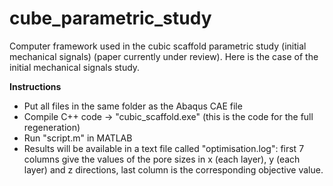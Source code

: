 # cube_parametric_study
Computer framework used in the cubic scaffold parametric study (initial mechanical signals) (paper currently under review). 
Here is the case of the initial mechanical signals study.

**Instructions**
* Put all files in the same folder as the Abaqus CAE file
* Compile C++ code -> "cubic_scaffold.exe" (this is the code for the full regeneration)
* Run "script.m" in MATLAB
* Results will be available in a text file called "optimisation.log": first 7 columns give the values of the pore sizes in x (each layer), y (each layer) and z directions, last column is the corresponding objective value.
